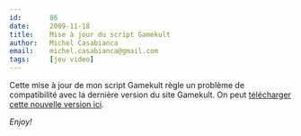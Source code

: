 ```yaml
---
id:       86
date:     2009-11-18
title:    Mise à jour du script Gamekult
author:   Michel Casabianca
email:    michel.casabianca@gmail.com
tags:     [jeu video]
---
```


Cette mise à jour de mon script Gamekult règle un problème de compatibilité avec la dernière version du site Gamekult. On peut [télécharger cette nouvelle version ici](http://www.sweetohm.net/arc/gamekult.zip).

*Enjoy!*

